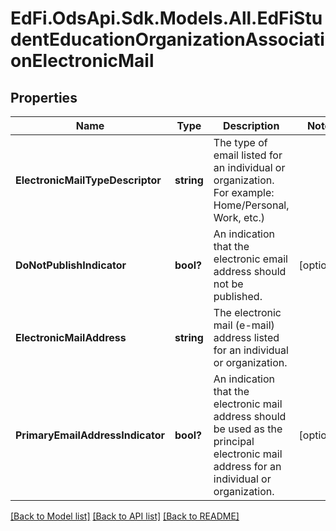 # EdFi.OdsApi.Sdk.Models.All.EdFiStudentEducationOrganizationAssociationElectronicMail
## Properties

Name | Type | Description | Notes
------------ | ------------- | ------------- | -------------
**ElectronicMailTypeDescriptor** | **string** | The type of email listed for an individual or organization. For example: Home/Personal, Work, etc.) | 
**DoNotPublishIndicator** | **bool?** | An indication that the electronic email address should not be published. | [optional] 
**ElectronicMailAddress** | **string** | The electronic mail (e-mail) address listed for an individual or organization. | 
**PrimaryEmailAddressIndicator** | **bool?** | An indication that the electronic mail address should be used as the principal electronic mail address for an individual or organization. | [optional] 

[[Back to Model list]](../README.md#documentation-for-models) [[Back to API list]](../README.md#documentation-for-api-endpoints) [[Back to README]](../README.md)

